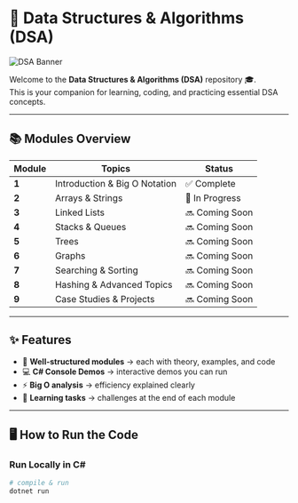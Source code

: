 # 🚀 Data Structures & Algorithms (DSA)

![DSA Banner](https://user-images.githubusercontent.com/SirVinceNoora/banner.gif)

Welcome to the **Data Structures & Algorithms (DSA)** repository 🎓.  
This is your companion for learning, coding, and practicing essential DSA concepts.  

---

## 📚 Modules Overview  

| Module | Topics | Status |
|--------|--------|--------|
| **1** | Introduction & Big O Notation | ✅ Complete |
| **2** | Arrays & Strings | 🚧 In Progress |
| **3** | Linked Lists | 🔜 Coming Soon |
| **4** | Stacks & Queues | 🔜 Coming Soon |
| **5** | Trees | 🔜 Coming Soon |
| **6** | Graphs | 🔜 Coming Soon |
| **7** | Searching & Sorting | 🔜 Coming Soon |
| **8** | Hashing & Advanced Topics | 🔜 Coming Soon |
| **9** | Case Studies & Projects | 🔜 Coming Soon |

---

## ✨ Features  

- 📖 **Well-structured modules** → each with theory, examples, and code  
- 💻 **C# Console Demos** → interactive demos you can run  
- ⚡ **Big O analysis** → efficiency explained clearly  
- 🎯 **Learning tasks** → challenges at the end of each module  

---

## 🖥️ How to Run the Code  

### Run Locally in C#
```bash
# compile & run
dotnet run
